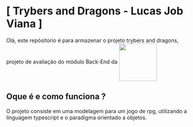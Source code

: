 # [ Trybers and Dragons - Lucas Job Viana ] 

Olá, este repósitorio é para armazenar o projeto trybers and dragons, projeto de avaliação do módulo Back-End da <a href="https://www.betrybe.com/formacao" target="_blank"><img src="https://theme.zdassets.com/theme_assets/9633455/ecf228e8c15da1a8bd07f574e675a0ac59330968.png" align="center" width="100px"></a>

## Oque é e como funciona ?

O projeto consiste em uma modelagem para um jogo de rpg, utilizando a linguagem typescript e o paradigma orientado a objetos.